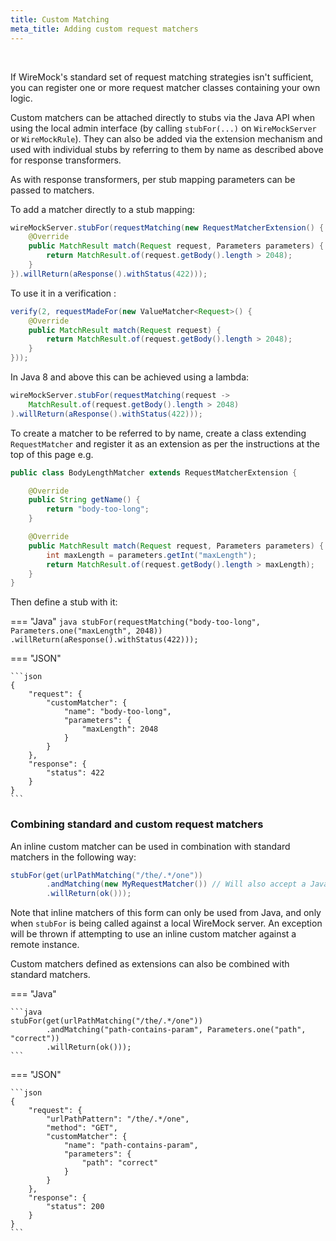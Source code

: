 ```yaml
---
title: Custom Matching
meta_title: Adding custom request matchers
---
```


<br>

If WireMock's standard set of request matching strategies isn't
sufficient, you can register one or more request matcher classes
containing your own logic.

Custom matchers can be attached directly to stubs via the Java API when
using the local admin interface (by calling `stubFor(...)` on
`WireMockServer` or `WireMockRule`). They can also be added via the
extension mechanism and used with individual stubs by referring to them
by name as described above for response transformers.

As with response transformers, per stub mapping parameters can be passed
to matchers.

To add a matcher directly to a stub mapping:

```java
wireMockServer.stubFor(requestMatching(new RequestMatcherExtension() {
    @Override
    public MatchResult match(Request request, Parameters parameters) {
        return MatchResult.of(request.getBody().length > 2048);
    }
}).willReturn(aResponse().withStatus(422)));
```

To use it in a verification :

```java
verify(2, requestMadeFor(new ValueMatcher<Request>() {
    @Override
    public MatchResult match(Request request) {
        return MatchResult.of(request.getBody().length > 2048);
    }
}));
```

In Java 8 and above this can be achieved using a lambda:

```java
wireMockServer.stubFor(requestMatching(request ->
    MatchResult.of(request.getBody().length > 2048)
).willReturn(aResponse().withStatus(422)));
```

To create a matcher to be referred to by name, create a class extending
`RequestMatcher` and register it as an extension as per the instructions
at the top of this page e.g.

```java
public class BodyLengthMatcher extends RequestMatcherExtension {

    @Override
    public String getName() {
        return "body-too-long";
    }

    @Override
    public MatchResult match(Request request, Parameters parameters) {
        int maxLength = parameters.getInt("maxLength");
        return MatchResult.of(request.getBody().length > maxLength);
    }
}
```

Then define a stub with it:

=== "Java"
    ```java
    stubFor(requestMatching("body-too-long", Parameters.one("maxLength", 2048))
            .willReturn(aResponse().withStatus(422)));
    ```

=== "JSON"

    ```json
    {
        "request": {
            "customMatcher": {
                "name": "body-too-long",
                "parameters": {
                    "maxLength": 2048
                }
            }
        },
        "response": {
            "status": 422
        }
    }
    ```



### Combining standard and custom request matchers

An inline custom matcher can be used in combination with standard matchers in the following way:

```java
stubFor(get(urlPathMatching("/the/.*/one"))
        .andMatching(new MyRequestMatcher()) // Will also accept a Java 8+ lambda
        .willReturn(ok()));
```

Note that inline matchers of this form can only be used from Java, and only when `stubFor` is being called against a local
WireMock server. An exception will be thrown if attempting to use an inline custom matcher against a remote instance.

Custom matchers defined as extensions can also be combined with standard matchers.

=== "Java"

    ```java
    stubFor(get(urlPathMatching("/the/.*/one"))
            .andMatching("path-contains-param", Parameters.one("path", "correct"))
            .willReturn(ok()));
    ```

=== "JSON"

    ```json
    {
        "request": {
            "urlPathPattern": "/the/.*/one",
            "method": "GET",
            "customMatcher": {
                "name": "path-contains-param",
                "parameters": {
                    "path": "correct"
                }
            }
        },
        "response": {
            "status": 200
        }
    }
    ```


